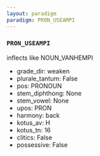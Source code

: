 ```yaml
---
layout: paradigm
paradigm: PRON_USEAMPI
---
```

### ` PRON_USEAMPI `

inflects like NOUN_VANHEMPI
* grade_dir: weaken
* plurale_tantum: False
* pos: PRONOUN
* stem_diphthong: None
* stem_vowel: None
* upos: PRON
* harmony: back
* kotus_av: H
* kotus_tn: 16
* clitics: False
* possessive: False
